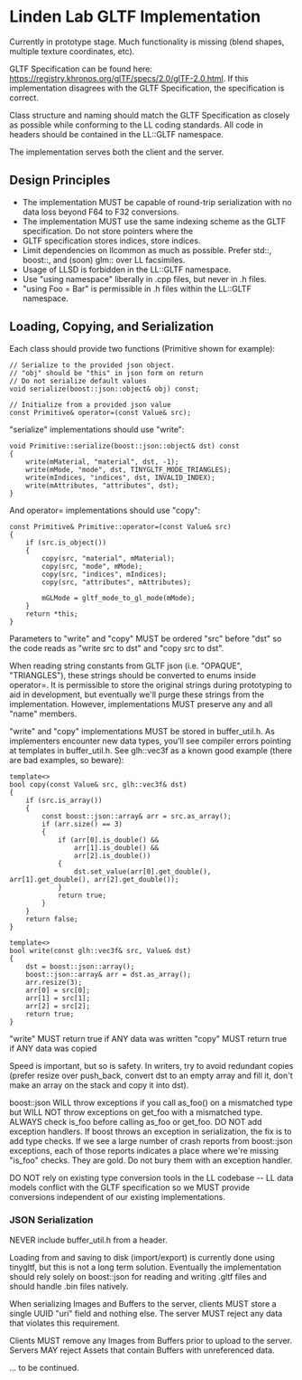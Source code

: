 # Linden Lab GLTF Implementation
 
Currently in prototype stage.  Much functionality is missing (blend shapes, 
multiple texture coordinates, etc).

GLTF Specification can be found here: https://registry.khronos.org/glTF/specs/2.0/glTF-2.0.html.
If this implementation disagrees with the GLTF Specification, the specification is correct.

Class structure and naming should match the GLTF Specification as closely as possible while
conforming to the LL coding standards.  All code in headers should be contained in the 
LL::GLTF namespace.

The implementation serves both the client and the server.

## Design Principles

- The implementation MUST be capable of round-trip serialization with no data loss beyond F64 to F32 conversions.
- The implementation MUST use the same indexing scheme as the GLTF specification.  Do not store pointers where the
- GLTF specification stores indices, store indices.
- Limit dependencies on llcommon as much as possible.  Prefer std::, boost::, and (soon) glm:: over LL facsimiles.
- Usage of LLSD is forbidden in the LL::GLTF namespace. 
- Use "using namespace" liberally in .cpp files, but never in .h files.
- "using Foo = Bar" is permissible in .h files within the LL::GLTF namespace.

## Loading, Copying, and Serialization
Each class should provide two functions (Primitive shown for example):

```
// Serialize to the provided json object.
// "obj" should be "this" in json form on return
// Do not serialize default values
void serialize(boost::json::object& obj) const;

// Initialize from a provided json value
const Primitive& operator=(const Value& src);
```

"serialize" implementations should use "write":

```
void Primitive::serialize(boost::json::object& dst) const
{
    write(mMaterial, "material", dst, -1);
    write(mMode, "mode", dst, TINYGLTF_MODE_TRIANGLES);
    write(mIndices, "indices", dst, INVALID_INDEX);
    write(mAttributes, "attributes", dst);
}
```

And operator= implementations should use "copy":

```
const Primitive& Primitive::operator=(const Value& src)
{
    if (src.is_object())
    {
        copy(src, "material", mMaterial);
        copy(src, "mode", mMode);
        copy(src, "indices", mIndices);
        copy(src, "attributes", mAttributes);

        mGLMode = gltf_mode_to_gl_mode(mMode);
    }
    return *this;
}
```

Parameters to "write" and "copy" MUST be ordered "src" before "dst"
so the code reads as "write src to dst" and "copy src to dst".

When reading string constants from GLTF json (i.e. "OPAQUE", "TRIANGLES"), these
strings should be converted to enums inside operator=.  It is permissible to 
store the original strings during prototyping to aid in development, but eventually
we'll purge these strings from the implementation.  However, implementations MUST
preserve any and all "name" members.

"write" and "copy" implementations MUST be stored in buffer_util.h.
As implementers encounter new data types, you'll see compiler errors
pointing at templates in buffer_util.h.  See glh::vec3f as a known good 
example (there are bad examples, so beware):

```
template<>
bool copy(const Value& src, glh::vec3f& dst)
{
    if (src.is_array())
    {
        const boost::json::array& arr = src.as_array();
        if (arr.size() == 3)
        {
            if (arr[0].is_double() &&
                arr[1].is_double() &&
                arr[2].is_double())
            {
                dst.set_value(arr[0].get_double(), arr[1].get_double(), arr[2].get_double());
            }
            return true;
        }
    }
    return false;
}

template<>
bool write(const glh::vec3f& src, Value& dst)
{
    dst = boost::json::array();
    boost::json::array& arr = dst.as_array();
    arr.resize(3);
    arr[0] = src[0];
    arr[1] = src[1];
    arr[2] = src[2];
    return true;
}
```

"write" MUST return true if ANY data was written
"copy" MUST return true if ANY data was copied

Speed is important, but so is safety.  In writers, try to avoid redundant copies
(prefer resize over push_back, convert dst to an empty array and fill it, don't
make an array on the stack and copy it into dst).  

boost::json WILL throw exceptions if you call as_foo() on a mismatched type but 
WILL NOT throw exceptions on get_foo with a mismatched type.  ALWAYS check is_foo 
before calling as_foo or get_foo.  DO NOT add exception handlers.  If boost throws
an exception in serialization, the fix is to add type checks.  If we see a large
number of crash reports from boost::json exceptions, each of those reports
indicates a place where we're missing "is_foo" checks.  They are gold.  Do not 
bury them with an exception handler.

DO NOT rely on existing type conversion tools in the LL codebase -- LL data models 
conflict with the GLTF specification so we MUST provide conversions independent of 
our existing implementations.

### JSON Serialization ###



NEVER include buffer_util.h from a header.  

Loading from and saving to disk (import/export) is currently done using tinygltf, but this is not a long term
solution.  Eventually the implementation should rely solely on boost::json for reading and writing .gltf
files and should handle .bin files natively.  

When serializing Images and Buffers to the server, clients MUST store a single UUID "uri" field and nothing else.
The server MUST reject any data that violates this requirement.

Clients MUST remove any Images from Buffers prior to upload to the server.
Servers MAY reject Assets that contain Buffers with unreferenced data.

... to be continued.

 

